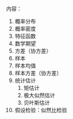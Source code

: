 内容：
1. 概率分布
2. 概率密度
3. 特征函数
4. 数学期望
5. 方差（协方差）
6. 样本
7. 样本均值
8. 样本方差（协方差）
9. 统计估计
	1. 矩估计
	2. 极大似然估计
	3. 贝叶斯估计
10. 假设检验：似然比检验